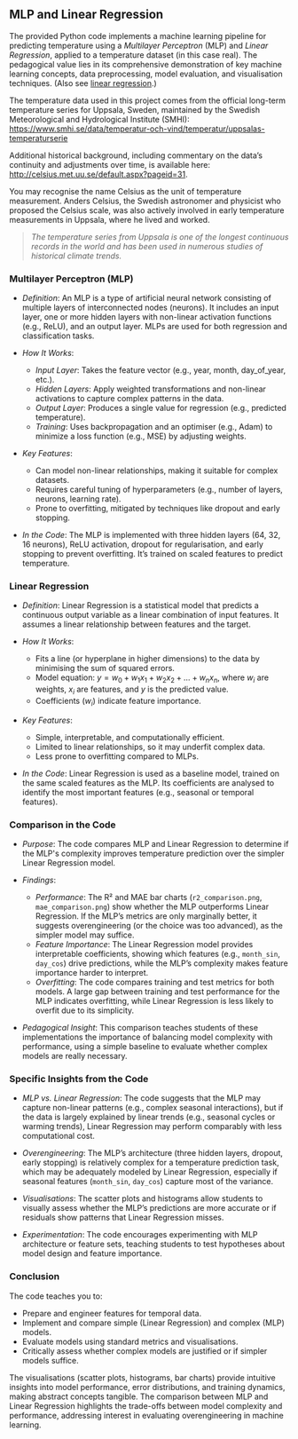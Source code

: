 
## MLP and Linear Regression

The provided Python code implements a machine learning pipeline for predicting temperature using
a *Multilayer Perceptron* (MLP) and *Linear Regression*, applied to a temperature dataset (in
this case real). The pedagogical value lies in its comprehensive demonstration of key machine
learning concepts, data preprocessing, model evaluation, and visualisation techniques. 
(Also see [linear regression](./../../linear/).)

The temperature data used in this project comes from the official long-term temperature series
for Uppsala, Sweden, maintained by the Swedish Meteorological and Hydrological Institute (SMHI):
https://www.smhi.se/data/temperatur-och-vind/temperatur/uppsalas-temperaturserie

Additional historical background, including commentary on the data’s continuity and adjustments
over time, is available here: http://celsius.met.uu.se/default.aspx?pageid=31.

You may recognise the name Celsius as the unit of temperature measurement. Anders Celsius, the
Swedish astronomer and physicist who proposed the Celsius scale, was also actively involved in
early temperature measurements in Uppsala, where he lived and worked.
> *The temperature series from Uppsala is one of the longest continuous records in the world
> and has been used in numerous studies of historical climate trends.*


### Multilayer Perceptron (MLP)

- *Definition*: An MLP is a type of artificial neural network consisting of multiple layers of
  interconnected nodes (neurons). It includes an input layer, one or more hidden layers with
  non-linear activation functions (e.g., ReLU), and an output layer. MLPs are used for both
  regression and classification tasks.

- *How It Works*:
  - *Input Layer*: Takes the feature vector (e.g., year, month, day_of_year, etc.).
  - *Hidden Layers*: Apply weighted transformations and non-linear activations to capture
    complex patterns in the data.
  - *Output Layer*: Produces a single value for regression (e.g., predicted temperature).
  - *Training*: Uses backpropagation and an optimiser (e.g., Adam) to minimize a loss function
    (e.g., MSE) by adjusting weights.

- *Key Features*:
  - Can model non-linear relationships, making it suitable for complex datasets.
  - Requires careful tuning of hyperparameters (e.g., number of layers, neurons, learning rate).
  - Prone to overfitting, mitigated by techniques like dropout and early stopping.

- *In the Code*: The MLP is implemented with three hidden layers (64, 32, 16 neurons), ReLU activation,
  dropout for regularisation, and early stopping to prevent overfitting. It’s trained on scaled features
  to predict temperature.


### Linear Regression

- *Definition*: Linear Regression is a statistical model that predicts a continuous output variable
  as a linear combination of input features. It assumes a linear relationship between features and the target.

- *How It Works*:
  - Fits a line (or hyperplane in higher dimensions) to the data by minimising the sum of squared errors.
  - Model equation: $y = w_0 + w_1x_1 + w_2x_2 + \dots + w_nx_n$, where $w_i$ are weights, $x_i$ are features,
    and $y$ is the predicted value.
  - Coefficients ($w_i$) indicate feature importance.

- *Key Features*:
  - Simple, interpretable, and computationally efficient.
  - Limited to linear relationships, so it may underfit complex data.
  - Less prone to overfitting compared to MLPs.

- *In the Code*: Linear Regression is used as a baseline model, trained on the same scaled features as the
  MLP. Its coefficients are analysed to identify the most important features (e.g., seasonal or temporal features).


### Comparison in the Code

- *Purpose*: The code compares MLP and Linear Regression to determine if the MLP's complexity improves temperature
  prediction over the simpler Linear Regression model.

- *Findings*:
  - *Performance*: The R² and MAE bar charts (`r2_comparison.png`, `mae_comparison.png`) show whether the MLP
    outperforms Linear Regression. If the MLP’s metrics are only marginally better, it suggests overengineering (or
    the choice was too advanced), as the simpler model may suffice.
  - *Feature Importance*: The Linear Regression model provides interpretable coefficients, showing which features
    (e.g., `month_sin`, `day_cos`) drive predictions, while the MLP’s complexity makes feature importance harder
    to interpret.
  - *Overfitting*: The code compares training and test metrics for both models. A large gap between training and
    test performance for the MLP indicates overfitting, while Linear Regression is less likely to overfit due to
    its simplicity.

- *Pedagogical Insight*: This comparison teaches students of these implementations the importance of balancing
  model complexity with performance, using a simple baseline to evaluate whether complex models are really necessary.


### Specific Insights from the Code

- *MLP vs. Linear Regression*: The code suggests that the MLP may capture non-linear patterns (e.g., complex
  seasonal interactions), but if the data is largely explained by linear trends (e.g., seasonal cycles or warming
  trends), Linear Regression may perform comparably with less computational cost.

- *Overengineering*: The MLP’s architecture (three hidden layers, dropout, early stopping) is relatively complex
  for a temperature prediction task, which may be adequately modeled by Linear Regression, especially if seasonal
  features (`month_sin`, `day_cos`) capture most of the variance.

- *Visualisations*: The scatter plots and histograms allow students to visually assess whether the MLP’s predictions
  are more accurate or if residuals show patterns that Linear Regression misses.

- *Experimentation*: The code encourages experimenting with MLP architecture or feature sets, teaching students to
  test hypotheses about model design and feature importance.


### Conclusion

The code teaches you to:
- Prepare and engineer features for temporal data.
- Implement and compare simple (Linear Regression) and complex (MLP) models.
- Evaluate models using standard metrics and visualisations.
- Critically assess whether complex models are justified or if simpler models suffice.

The visualisations (scatter plots, histograms, bar charts) provide intuitive insights into model
performance, error distributions, and training dynamics, making abstract concepts tangible. The
comparison between MLP and Linear Regression highlights the trade-offs between model complexity
and performance, addressing interest in evaluating overengineering in machine learning.
